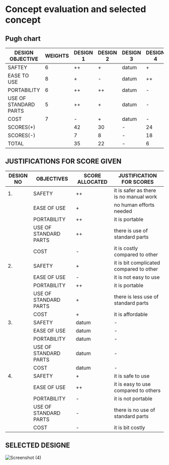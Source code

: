 # Concept evaluation and selected concept
## Pugh chart
|DESIGN OBJECTIVE|WEIGHTS|DESIGN 1|DESIGN 2|DESIGN 3|DESIGN 4|
|----------------|-------|--------|--------|--------|--------|
|SAFTEY|6|++|+|datum|+|
|EASE TO USE|8|+|-|datum|++|
|PORTABILITY|6|++|++|datum|-|
|USE OF STANDARD PARTS|5|++|+|datum|-|
|COST|7|-|+|datum|-|
|SCORES(+)||42|30|-|24|
|SCORES(-)||7|8|-|18|
|TOTAL||35|22|-|6|


## JUSTIFICATIONS FOR SCORE GIVEN
|DESIGN NO|OBJECTIVES|SCORE ALLOCATED|JUSTIFICATION FOR SCORES|
|---------|----------|---------------|------------------------|
|1.|SAFETY|++|it is safer as there is no manual work|
||EASE OF USE|+|no human efforts needed|
||PORTABILITY|++|it is portable|
||USE OF STANDARD PARTS|++|there is use of standard parts|
||COST|-|it is costly compared to other|
|2.|SAFETY|+|it is bit complicated compared to other|
||EASE OF USE|-|it is not easy to use|
||PORTABILITY|++|it is portable|
||USE OF STANDARD PARTS|+|there is less use of standard parts|
||COST|+|it is affordable|
|3.|SAFETY|datum|-|
||EASE OF USE|datum|-|
||PORTABILITY|datum|-|
||USE OF STANDARD PARTS|datum|-|
||COST|datum|-|
|4.|SAFETY|+|it is safe to use|
||EASE OF USE|++|it is easy to use compared to others|
||PORTABILITY|-|it is not portable|
||USE OF STANDARD PARTS|-|there is no use of standard parts|
||COST|-|it is bit costly|

## SELECTED DESIGNE
![Screenshot (4)](https://user-images.githubusercontent.com/105427555/172040835-fd93a06f-dfca-40c9-bb80-18b79284d83e.png)
